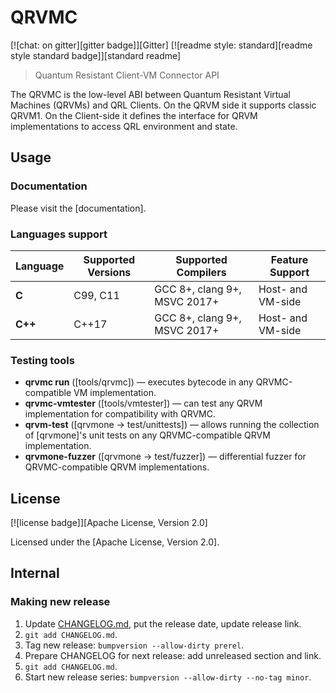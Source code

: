 # QRVMC

[![chat: on gitter][gitter badge]][Gitter]
[![readme style: standard][readme style standard badge]][standard readme]

> Quantum Resistant Client-VM Connector API

The QRVMC is the low-level ABI between Quantum Resistant Virtual Machines (QRVMs) 
and QRL Clients. On the QRVM side it supports classic QRVM1.
On the Client-side it defines the interface for QRVM implementations
to access QRL environment and state.


## Usage

### Documentation

Please visit the [documentation].

### Languages support

| Language                      | Supported Versions   | Supported Compilers          | Feature Support   |
|-------------------------------|----------------------|------------------------------|-------------------|
| **C**                         | C99, C11             | GCC 8+, clang 9+, MSVC 2017+ | Host- and VM-side |
| **C++**                       | C++17                | GCC 8+, clang 9+, MSVC 2017+ | Host- and VM-side |

### Testing tools

* **qrvmc run** ([tools/qrvmc]) — executes bytecode in any QRVMC-compatible VM implementation.
* **qrvmc-vmtester** ([tools/vmtester]) — can test any QRVM implementation for compatibility with QRVMC.
* **qrvm-test** ([qrvmone → test/unittests]) — allows running the collection of [qrvmone]'s unit tests on any QRVMC-compatible QRVM implementation.
* **qrvmone-fuzzer** ([qrvmone → test/fuzzer]) — differential fuzzer for QRVMC-compatible QRVM implementations. 

## License

[![license badge]][Apache License, Version 2.0]

Licensed under the [Apache License, Version 2.0].

## Internal

### Making new release

1. Update [CHANGELOG.md](CHANGELOG.md), put the release date, update release link.
2. `git add CHANGELOG.md`.
3. Tag new release: `bumpversion --allow-dirty prerel`.
4. Prepare CHANGELOG for next release: add unreleased section and link.
5. `git add CHANGELOG.md`.
6. Start new release series: `bumpversion --allow-dirty --no-tag minor`.